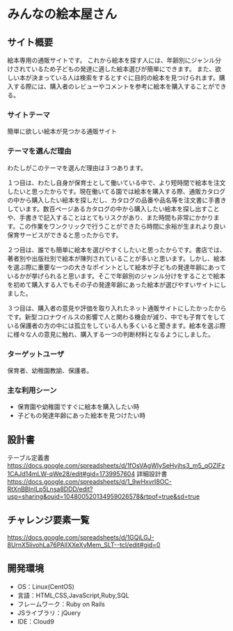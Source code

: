 # みんなの絵本屋さん
## サイト概要
絵本専用の通販サイトです。
これから絵本を探す人には、年齢別にジャンル分けされているため子どもの発達に適した絵本選びが簡単にできます。 また、欲しい本が決まっている人は検索をするとすぐに目的の絵本を見つけられます。購入する際には、購入者のレビューやコメントを参考に絵本を購入することができる。
### サイトテーマ
簡単に欲しい絵本が見つかる通販サイト
### テーマを選んだ理由
わたしがこのテーマを選んだ理由は３つあります。

１つ目は、わたし自身が保育士として働いている中で、より短時間で絵本を注文したいと思ったからです。現在働いてる園では絵本を購入する際、通販カタログの中から購入したい絵本を探しだし、カタログの品番や品名等を注文書に手書きしています。数百ページあるカタログの中から購入したい絵本を探し出すことや、手書きで記入することはとてもリスクがあり、また時間も非常にかかります。この作業をワンクリックで行うことができたら時間に余裕が生まれより良い保育サービスができると思ったからです。

２つ目は、誰でも簡単に絵本を選びやすくしたいと思ったからです。書店では、著者別や出版社別で絵本が陳列されていることが多いと思います。しかし、絵本を選ぶ際に重要な一つの大きなポイントとして絵本が子どもの発達年齢にあっているかが挙げられると思います。そこで年齢別のジャンル分けをすることで絵本を初めて購入する人でもその子の発達年齢にあった絵本が選びやすいサイトにしました。

３つ目は、購入者の意見や評価を取り入れたネット通販サイトにしたかったからです。新型コロナウイルスの影響で人と関わる機会が減り、中でも子育てをしている保護者の方の中には孤立をしている人も多くいると聞きます。絵本を選ぶ際に様々な人の意見に触れ、購入する一つの判断材料となるようにしました。
### ターゲットユーザ
保育者、幼稚園教諭、保護者。

### 主な利用シーン
- 保育園や幼稚園ですぐに絵本を購入したい時
- 子どもの発達年齢にあった絵本を見つけたい時

## 設計書
テーブル定義書
<https://docs.google.com/spreadsheets/d/1fOsVAgWIySeHvjhs3_m5_qOZIFz1CAJd14mLW-qWe28/edit#gid=1739957604>
詳細設計書
<https://docs.google.com/spreadsheets/d/1_9wHxvrI8OC-RtXnBBlnILp5Lnsa8DDD/edit?usp=sharing&ouid=104800520134959026578&rtpof=true&sd=true>

## チャレンジ要素一覧
<https://docs.google.com/spreadsheets/d/1GQjLGJ-8UrnX5livohLa76PAlIXXeXyMem_SLT--tcI/edit#gid=0>

## 開発環境
- OS：Linux(CentOS)
- 言語：HTML,CSS,JavaScript,Ruby,SQL
- フレームワーク：Ruby on Rails
- JSライブラリ：jQuery
- IDE：Cloud9